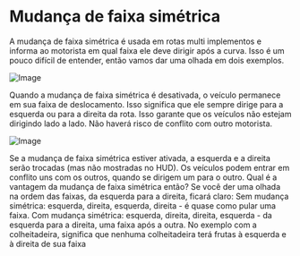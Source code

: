 # Mudança de faixa simétrica


A mudança de faixa simétrica é usada em rotas multi implementos e informa ao motorista em qual faixa ele deve dirigir após a curva.
Isso é um pouco difícil de entender, então vamos dar uma olhada em dois exemplos.


![Image](assets/imagesregularchange_0_0_1020_765.png)


Quando a mudança de faixa simétrica é desativada, o veículo permanece em sua faixa de deslocamento.
Isso significa que ele sempre dirige para a esquerda ou para a direita da rota.
Isso garante que os veículos não estejam dirigindo lado a lado.
Não haverá risco de conflito com outro motorista.


![Image](assets/imagessymetricchange_0_0_1020_765.png)


Se a mudança de faixa simétrica estiver ativada, a esquerda e a direita serão trocadas (mas não mostradas no HUD).
Os veículos podem entrar em conflito uns com os outros, quando se dirigem um para o outro.
Qual é a vantagem da mudança de faixa simétrica então?
Se você der uma olhada na ordem das faixas, da esquerda para a direita, ficará claro:
Sem mudança simétrica: esquerda, direita, esquerda, direita - é quase como pular uma faixa.
Com mudança simétrica: esquerda, direita, direita, esquerda - da esquerda para a direita, uma faixa após a outra.
No exemplo com a colheitadeira, significa que nenhuma colheitadeira terá frutas à esquerda e à direita de sua faixa


